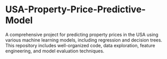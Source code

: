 # USA-Property-Price-Predictive-Model
A comprehensive project for predicting property prices in the USA using various machine learning models, including regression and decision trees. This repository includes well-organized code, data exploration, feature engineering, and model evaluation techniques.
